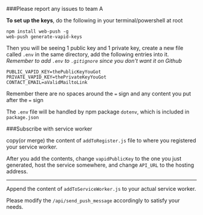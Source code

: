 ###Please report any issues to team A

**To set up the keys**, do the following in your terminal/powershell at root

```
npm install web-push -g
web-push generate-vapid-keys
```

Then you will be seeing 1 public key and 1 private key, create a new file called `.env` in the same directory, add the following entries into it. *Remember to add `.env` to `.gitignore` since you don't want it on Github*

```
PUBLIC_VAPID_KEY=thePublicKeyYouGot
PRIVATE_VAPID_KEY=thePrivateKeyYouGot
CONTACT_EMAIL=aValidMailtoLink
```

Remember there are no spaces around the `=` sign and any content you put after the `=` sign

The `.env` file will be handled by npm package `dotenv`, which is included in `package.json`


###Subscribe with service worker

copy(or merge) the content of `addToRegister.js` file to where you registered your service worker.

After you add the contents, change `vapidPublicKey` to the one you just generated, host the service somewhere, and change `API_URL` to the hosting address.

-----------------------

Append the content of `addToServiceWorker.js` to your actual service worker.

Please modify the `/api/send_push_message` accordingly to satisfy your needs.